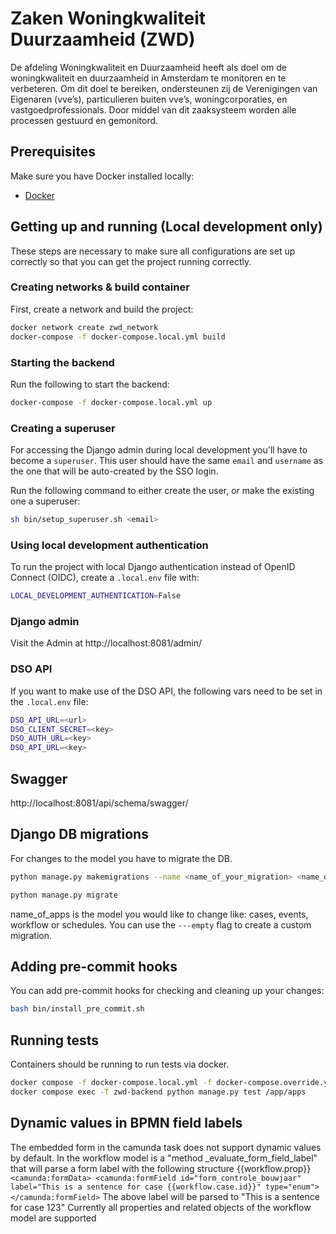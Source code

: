 # Zaken Woningkwaliteit Duurzaamheid (ZWD)

De afdeling Woningkwaliteit en Duurzaamheid heeft als doel om de woningkwaliteit en duurzaamheid in Amsterdam te monitoren en te verbeteren. Om dit doel te bereiken, ondersteunen zij de Verenigingen van Eigenaren (vve’s), particulieren buiten vve’s, woningcorporaties, en vastgoedprofessionals. Door middel van dit zaaksysteem worden alle processen gestuurd en gemonitord.

## Prerequisites

Make sure you have Docker installed locally:

- [Docker](https://docs.docker.com/docker-for-mac/install/)

## Getting up and running (Local development only)

These steps are necessary to make sure all configurations are set up correctly so that you can get the project running correctly.

### Creating networks & build container

First, create a network and build the project:

```bash
docker network create zwd_network
docker-compose -f docker-compose.local.yml build
```

### Starting the backend

Run the following to start the backend:

```bash
docker-compose -f docker-compose.local.yml up
```

### Creating a superuser

For accessing the Django admin during local development you'll have to become a `superuser`. This user should have the same `email` and `username` as the one that will be auto-created by the SSO login.

Run the following command to either create the user, or make the existing one a superuser:

```bash
sh bin/setup_superuser.sh <email>
```

### Using local development authentication
To run the project with local Django authentication instead of OpenID Connect (OIDC), create a `.local.env` file with:

```bash
LOCAL_DEVELOPMENT_AUTHENTICATION=False
```

### Django admin

Visit the Admin at http://localhost:8081/admin/


### DSO API

If you want to make use of the DSO API, the following vars need to be set in the `.local.env` file:

```bash
DSO_API_URL=<url>
DSO_CLIENT_SECRET=<key>
DSO_AUTH_URL=<key>
DSO_API_URL=<key>
```

## Swagger

http://localhost:8081/api/schema/swagger/

## Django DB migrations

For changes to the model you have to migrate the DB.

```bash
python manage.py makemigrations --name <name_of_your_migration> <name_of_apps>

python manage.py migrate
```

name_of_apps is the model you would like to change like: cases, events, workflow or schedules.
You can use the `---empty` flag to create a custom migration.

## Adding pre-commit hooks

You can add pre-commit hooks for checking and cleaning up your changes:

```bash
bash bin/install_pre_commit.sh
```


## Running tests

Containers should be running to run tests via docker.
```bash
docker compose -f docker-compose.local.yml -f docker-compose.override.yml up -d
docker compose exec -T zwd-backend python manage.py test /app/apps
```

## Dynamic values in BPMN field labels
The embedded form in the camunda task does not support dynamic values by default.
In the workflow model is a "method _evaluate_form_field_label" that will parse a form label with the following structure {{workflow.prop}}
``
<camunda:formData>
    <camunda:formField id="form_controle_bouwjaar" label="This is a sentence for case {{workflow.case.id}}" type="enum">
</camunda:formField>
``
The above label will be parsed to "This is a sentence for case 123"
Currently all properties and related objects of the workflow model are supported
